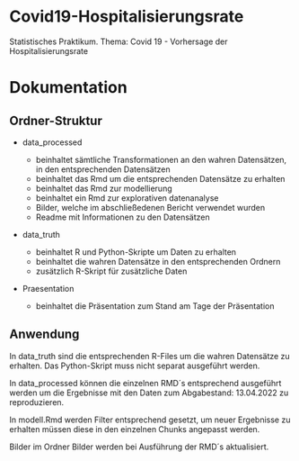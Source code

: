 # Covid19-Hospitalisierungsrate
Statistisches Praktikum. Thema: Covid 19 - Vorhersage der Hospitalisierungsrate

# Dokumentation

## Ordner-Struktur

- data_processed
  - beinhaltet sämtliche Transformationen an den wahren Datensätzen, in den
  entsprechenden Datensätzen
  - beinhaltet das Rmd um die entsprechenden Datensätze zu erhalten
  - beinhaltet das Rmd zur modellierung
  - beinhaltet ein Rmd zur explorativen datenanalyse
  - Bilder, welche im abschließedenen Bericht verwendet wurden
  - Readme mit Informationen zu den Datensätzen
  
- data_truth
  - beinhaltet R und Python-Skripte um Daten zu erhalten
  - beinhaltet die wahren Datensätze in den entsprechenden Ordnern
  - zusätzlich R-Skript für zusätzliche Daten
  
- Praesentation
  - beinhaltet die Präsentation zum Stand am Tage der Präsentation


## Anwendung

In data_truth sind die entsprechenden R-Files um die wahren Datensätze zu 
erhalten. Das Python-Skript muss nicht separat ausgeführt werden.

In data_processed können die einzelnen RMD´s entsprechend ausgeführt werden
um die Ergebnisse mit den Daten zum Abgabestand: 13.04.2022 zu reproduzieren.

In modell.Rmd werden Filter entsprechend gesetzt, um neuer Ergebnisse zu erhalten
müssen diese in den einzelnen Chunks angepasst werden.

Bilder im Ordner Bilder werden bei Ausführung der RMD´s aktualisiert.
    
